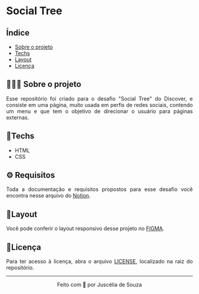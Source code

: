 # Social Tree

## Índice

<ul>
  <li><a href="#about">Sobre o projeto</a></li>
  <li><a href="#techs">Techs</a></li>
  <li><a href="#layout">Layout</a></li>
  <li><a href="#license">Licença</a></li>
  <!--li><a href="#"></a><li>
  <li><a href="#execute">Execução</a></li>
  <li><a href="#"></a></li-->
</ul>

<div id="about">
  <h2>👩🏽‍💻 Sobre o projeto</h2>

  <p align="justify">Esse repositório foi criado para o desafio "Social Tree" do Discover, e consiste em uma página, muito usada em perfis de redes sociais, contendo um menu e que tem o objetivo de direcionar o usuário para páginas externas.</p>
</div>

<div id="techs">
  <h2>🔨Techs</h2>

  - HTML
  - CSS
</div>

<div id="requirement">
  <h2>⚙ Requisitos</h2>

  <p align="justify">
    Toda a documentação e requisitos propostos para esse desafio você encontra nesse arquivo do <a href="https://efficient-sloth-d85.notion.site/Desafio-Social-Tree-a4008e467a3248c4b05c97cf78aea44f" target="_blank" rel="noopener noreferrer">Notion</a>.
  </p>
</div>

<!--div id="#">
  <h2></h2>

  <p align="justify"></p>
</div>

<div id="requisitos">
  <h2></h2>

  <p align="justify"></p>
</div--> 

<div id="layout">
  <h2>🎨Layout</h2>
  Você pode conferir o layout responsivo desse projeto no <a href="https://www.figma.com/file/hK74ayYIbwVYJCVUhVkYWn/DD-%2F-Social-links-(Copy)?node-id=120%3A19" target="_blank" rel="noopener noreferrer">FIGMA</a>.
  <p align="justify"></p>
</div>

<!--div id="execute">
  <h2>Execução</h2>

  <p align="justify">
  Para executar o código em seu computador, bastar copiar o url do repositório e dar um git clone.
  Abra a pasta no VS Code e execute os seguintes comandos no terminal:

    //instalar dependências
    npm install

    //atualizar as dependências 
    npm update *

    //rodar o projeto 
    npm start

  </p>

</!--div-->

<div id="license">
  <h2>🧾Licença</h2>

  <p align="justify">
    Para ter acesso à licença, abra o arquivo <a href="LICENSE">LICENSE</a>, localizado na raiz do repositório.
  </p>
</div>

<hr>

<p align="center">Feito com 💜 por Juscélia de Souza</p>
